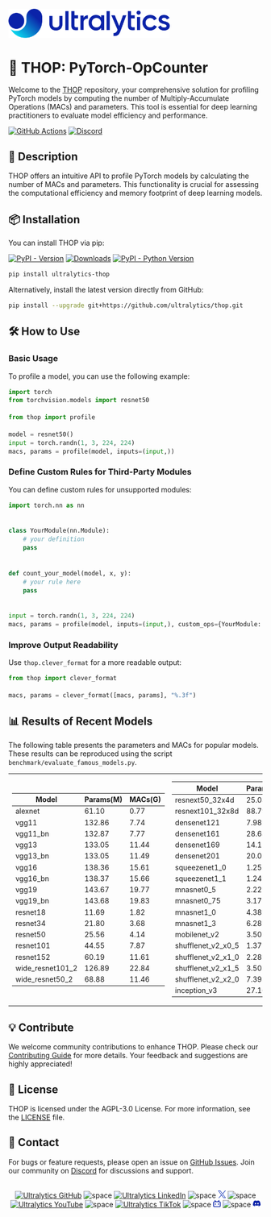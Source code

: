 <br>
<a href="https://ultralytics.com" target="_blank"><img src="https://raw.githubusercontent.com/ultralytics/assets/main/logo/Ultralytics_Logotype_Original.svg" width="320" alt="Ultralytics logo"></a>

# 🚀 THOP: PyTorch-OpCounter

Welcome to the [THOP](https://github.com/ultralytics/thop) repository, your comprehensive solution for profiling PyTorch models by computing the number of Multiply-Accumulate Operations (MACs) and parameters. This tool is essential for deep learning practitioners to evaluate model efficiency and performance.

[![GitHub Actions](https://github.com/ultralytics/thop/actions/workflows/format.yml/badge.svg)](https://github.com/ultralytics/thop/actions/workflows/main.yml) <a href="https://ultralytics.com/discord"><img alt="Discord" src="https://img.shields.io/discord/1089800235347353640?logo=discord&logoColor=white&label=Discord&color=blue"></a>

## 📄 Description

THOP offers an intuitive API to profile PyTorch models by calculating the number of MACs and parameters. This functionality is crucial for assessing the computational efficiency and memory footprint of deep learning models.

## 📦 Installation

You can install THOP via pip:

[![PyPI - Version](https://img.shields.io/pypi/v/ultralytics-thop?logo=pypi&logoColor=white)](https://pypi.org/project/ultralytics-thop/) [![Downloads](https://static.pepy.tech/badge/ultralytics-thop)](https://pepy.tech/project/ultralytics-thop) [![PyPI - Python Version](https://img.shields.io/pypi/pyversions/ultralytics-thop?logo=python&logoColor=gold)](https://pypi.org/project/ultralytics-thop/)

```bash
pip install ultralytics-thop
```

Alternatively, install the latest version directly from GitHub:

```bash
pip install --upgrade git+https://github.com/ultralytics/thop.git
```

## 🛠 How to Use

### Basic Usage

To profile a model, you can use the following example:

```python
import torch
from torchvision.models import resnet50

from thop import profile

model = resnet50()
input = torch.randn(1, 3, 224, 224)
macs, params = profile(model, inputs=(input,))
```

### Define Custom Rules for Third-Party Modules

You can define custom rules for unsupported modules:

```python
import torch.nn as nn


class YourModule(nn.Module):
    # your definition
    pass


def count_your_model(model, x, y):
    # your rule here
    pass


input = torch.randn(1, 3, 224, 224)
macs, params = profile(model, inputs=(input,), custom_ops={YourModule: count_your_model})
```

### Improve Output Readability

Use `thop.clever_format` for a more readable output:

```python
from thop import clever_format

macs, params = clever_format([macs, params], "%.3f")
```

## 📊 Results of Recent Models

The following table presents the parameters and MACs for popular models. These results can be reproduced using the script `benchmark/evaluate_famous_models.py`.

<table align="center">
<tr>
<td>

| Model            | Params(M) | MACs(G) |
| ---------------- | --------- | ------- |
| alexnet          | 61.10     | 0.77    |
| vgg11            | 132.86    | 7.74    |
| vgg11_bn         | 132.87    | 7.77    |
| vgg13            | 133.05    | 11.44   |
| vgg13_bn         | 133.05    | 11.49   |
| vgg16            | 138.36    | 15.61   |
| vgg16_bn         | 138.37    | 15.66   |
| vgg19            | 143.67    | 19.77   |
| vgg19_bn         | 143.68    | 19.83   |
| resnet18         | 11.69     | 1.82    |
| resnet34         | 21.80     | 3.68    |
| resnet50         | 25.56     | 4.14    |
| resnet101        | 44.55     | 7.87    |
| resnet152        | 60.19     | 11.61   |
| wide_resnet101_2 | 126.89    | 22.84   |
| wide_resnet50_2  | 68.88     | 11.46   |

</td>
<td>

| Model              | Params(M) | MACs(G) |
| ------------------ | --------- | ------- |
| resnext50_32x4d    | 25.03     | 4.29    |
| resnext101_32x8d   | 88.79     | 16.54   |
| densenet121        | 7.98      | 2.90    |
| densenet161        | 28.68     | 7.85    |
| densenet169        | 14.15     | 3.44    |
| densenet201        | 20.01     | 4.39    |
| squeezenet1_0      | 1.25      | 0.82    |
| squeezenet1_1      | 1.24      | 0.35    |
| mnasnet0_5         | 2.22      | 0.14    |
| mnasnet0_75        | 3.17      | 0.24    |
| mnasnet1_0         | 4.38      | 0.34    |
| mnasnet1_3         | 6.28      | 0.53    |
| mobilenet_v2       | 3.50      | 0.33    |
| shufflenet_v2_x0_5 | 1.37      | 0.05    |
| shufflenet_v2_x1_0 | 2.28      | 0.15    |
| shufflenet_v2_x1_5 | 3.50      | 0.31    |
| shufflenet_v2_x2_0 | 7.39      | 0.60    |
| inception_v3       | 27.16     | 5.75    |

</td>
</tr>
</table>

## 💡 Contribute

We welcome community contributions to enhance THOP. Please check our [Contributing Guide](https://docs.ultralytics.com/help/contributing) for more details. Your feedback and suggestions are highly appreciated!

## 📄 License

THOP is licensed under the AGPL-3.0 License. For more information, see the [LICENSE](https://github.com/ultralytics/thop/blob/master/LICENSE) file.

## 📮 Contact

For bugs or feature requests, please open an issue on [GitHub Issues](https://github.com/ultralytics/thop/issues). Join our community on [Discord](https://ultralytics.com/discord) for discussions and support.

<br>
<div align="center">
  <a href="https://github.com/ultralytics"><img src="https://github.com/ultralytics/assets/raw/main/social/logo-social-github.png" width="3%" alt="Ultralytics GitHub"></a>
  <img src="https://github.com/ultralytics/assets/raw/main/social/logo-transparent.png" width="3%" alt="space">
  <a href="https://www.linkedin.com/company/ultralytics/"><img src="https://github.com/ultralytics/assets/raw/main/social/logo-social-linkedin.png" width="3%" alt="Ultralytics LinkedIn"></a>
  <img src="https://github.com/ultralytics/assets/raw/main/social/logo-transparent.png" width="3%" alt="space">
  <a href="https://twitter.com/ultralytics"><img src="https://github.com/ultralytics/assets/raw/main/social/logo-social-twitter.png" width="3%" alt="Ultralytics Twitter"></a>
  <img src="https://github.com/ultralytics/assets/raw/main/social/logo-transparent.png" width="3%" alt="space">
  <a href="https://youtube.com/ultralytics?sub_confirmation=1"><img src="https://github.com/ultralytics/assets/raw/main/social/logo-social-youtube.png" width="3%" alt="Ultralytics YouTube"></a>
  <img src="https://github.com/ultralytics/assets/raw/main/social/logo-transparent.png" width="3%" alt="space">
  <a href="https://www.tiktok.com/@ultralytics"><img src="https://github.com/ultralytics/assets/raw/main/social/logo-social-tiktok.png" width="3%" alt="Ultralytics TikTok"></a>
  <img src="https://github.com/ultralytics/assets/raw/main/social/logo-transparent.png" width="3%" alt="space">
  <a href="https://ultralytics.com/bilibili"><img src="https://github.com/ultralytics/assets/raw/main/social/logo-social-bilibili.png" width="3%" alt="Ultralytics Instagram"></a>
  <img src="https://github.com/ultralytics/assets/raw/main/social/logo-transparent.png" width="3%" alt="space">
  <a href="https://ultralytics.com/discord"><img src="https://github.com/ultralytics/assets/raw/main/social/logo-social-discord.png" width="3%" alt="Ultralytics Discord"></a>
</div>
